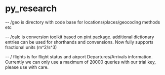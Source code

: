 # py_research

-- /geo is directory with code base for locations/places/geocoding methods etc


-- /calc is conversion toolkit based on pint package. additional dictionary entries can be used for shorthands and convensions. Now fully supports fractional units (m^2/s^3)

-- / flights is for flight status and airport Departures/Arrivals information. Currently we can only use a maximum of 20000 queries with our trial key, please use with care.
